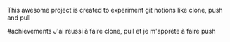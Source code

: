 This awesome project is created to experiment git notions like clone, push and pull

#achievements
J'ai réussi à faire clone, pull et je m'apprête à faire push
